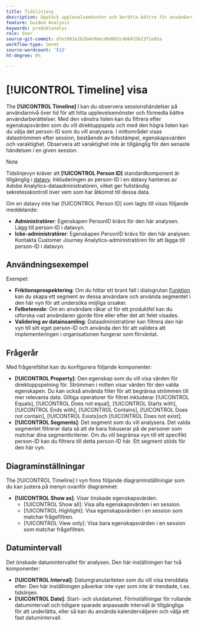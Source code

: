 ```yaml
---
title: Tidslinjevy
description: Upptäck upplevelsemönster och berätta bättre för användarna.
feature: Guided Analysis
keywords: produktanalys
role: User
source-git-commit: d7e1092e1b2b4e9decd8d601c4b6415b13f1e02a
workflow-type: tm+mt
source-wordcount: '512'
ht-degree: 0%

---
```


# [!UICONTROL Timeline] visa

The **[!UICONTROL Timeline]** I kan du observera sessionshändelser på användarnivå över tid för att hitta upplevelsemönster och förmedla bättre användarberättelser. Med den vänstra listen kan du filtrera efter egenskapsvärden som du vill direktuppspela och med den högra listen kan du välja det person-ID som du vill analysera. I mittområdet visas dataströmmen efter session, bestående av tidsstämpel, egenskapsvärden och varaktighet. Observera att varaktighet inte är tillgänglig för den senaste händelsen i en given session.

>[!NOTE]
>
>Tidslinjevyn kräver att **[!UICONTROL Person ID]** standardkomponent är tillgänglig i [datavy](/help/data-views/component-reference.md#optional). Inkluderingen av person-ID i en datavy hanteras av Adobe Analytics-dataadministratören, vilket ger fullständig sekretesskontroll över vem som har åtkomst till dessa data.

Om en datavy inte har [!UICONTROL Person ID] som lagts till visas följande meddelande:
* **Administratörer**: Egenskapen PersonID krävs för den här analysen. Lägg till person-ID i datavyn.
* **Icke-administratörer**: Egenskapen PersonID krävs för den här analysen. Kontakta Customer Journey Analytics-administratören för att lägga till person-ID i datavyn.

## Användningsexempel

Exempel:

* **Friktionsprospektering**: Om du hittar ett brant fall i dialogrutan [Funktion](friction.md) kan du skapa ett segment av dessa användare och använda segmentet i den här vyn för att undersöka möjliga orsaker.
* **Felbeteende**: Om en användare råkar ut för ett produktfel kan du utforska vad användaren gjorde före eller efter det att felet visades.
* **Validering av datainsamling**: Dataadministratörer kan filtrera den här vyn till sitt eget person-ID och använda den för att validera att implementeringen i organisationen fungerar som förväntat.

## Frågerår

Med frågerefältet kan du konfigurera följande komponenter:

* **[!UICONTROL Property]**: Den egenskap som du vill visa värden för direktuppspelning för. Strömmen i mitten visar värden för den valda egenskapen. Du kan också använda filter för att begränsa strömmen till mer relevanta data. Giltiga operatorer för filtret inkluderar [!UICONTROL Equals], [!UICONTROL Does not equal], [!UICONTROL Starts with], [!UICONTROL Ends with], [!UICONTROL Contains], [!UICONTROL Does not contain], [!UICONTROL Exists]och [!UICONTROL Does not exist].
* **[!UICONTROL Segments]**: Det segment som du vill analysera. Det valda segmentet filtrerar data så att de bara fokuserar på de personer som matchar dina segmentkriterier. Om du vill begränsa vyn till ett specifikt person-ID kan du filtrera till detta person-ID här. Ett segment stöds för den här vyn.

## Diagraminställningar

The [!UICONTROL Timeline] I vyn finns följande diagraminställningar som du kan justera på menyn ovanför diagrammet:

* **[!UICONTROL Show as]**: Visar önskade egenskapsvärden.
   * [!UICONTROL Show all]: Visa alla egenskapsvärden i en session.
   * [!UICONTROL Highlight]: Visa egenskapsvärden i en session som matchar frågefiltren.
   * [!UICONTROL View only]: Visa bara egenskapsvärden i en session som matchar frågefiltren.

## Datumintervall

Det önskade datumintervallet för analysen. Den här inställningen har två komponenter:

* **[!UICONTROL Interval]**: Datumgranulariteten som du vill visa trenddata efter. Den här inställningen påverkar inte vyer som inte är trendade, t.ex. tidslinjen.
* **[!UICONTROL Date]**: Start- och slutdatumet. Förinställningar för rullande datumintervall och tidigare sparade anpassade intervall är tillgängliga för att underlätta, eller så kan du använda kalenderväljaren och välja ett fast datumintervall.
